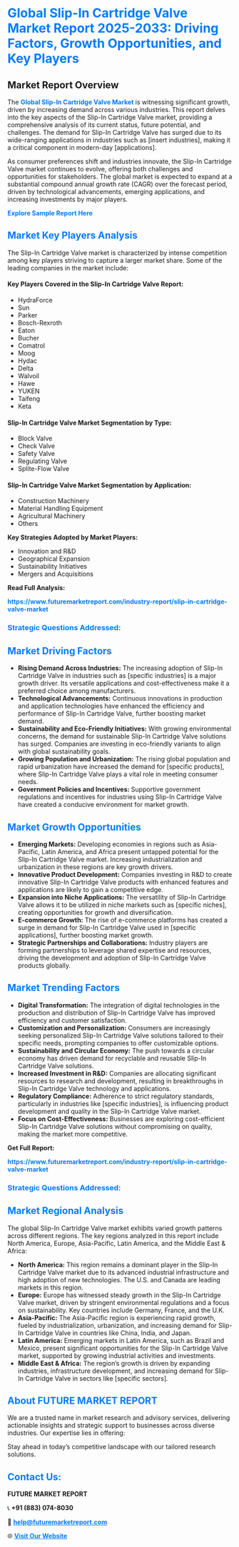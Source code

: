 <h1 style="color: #007BFF;">Global Slip-In Cartridge Valve Market Report 2025-2033: Driving Factors, Growth Opportunities, and Key Players</h1>

<section id="overview">
<h2>Market Report Overview</h2>
<p>The <a href="https://www.futuremarketreport.com/industry-report/slip-in-cartridge-valve-market" style="color: #007BFF; text-decoration: none;"><strong>Global Slip-In Cartridge Valve Market</strong></a> is witnessing significant growth, driven by increasing demand across various industries. This report delves into the key aspects of the Slip-In Cartridge Valve market, providing a comprehensive analysis of its current status, future potential, and challenges. The demand for Slip-In Cartridge Valve has surged due to its wide-ranging applications in industries such as [insert industries], making it a critical component in modern-day [applications].</p>
<p>As consumer preferences shift and industries innovate, the Slip-In Cartridge Valve market continues to evolve, offering both challenges and opportunities for stakeholders. The global market is expected to expand at a substantial compound annual growth rate (CAGR) over the forecast period, driven by technological advancements, emerging applications, and increasing investments by major players.</p>
</section>

<section id="overview">
<p><a href="https://www.futuremarketreport.com/request-sample/reportId=56452" style="color: #007BFF; text-decoration: none;"><strong>Explore Sample Report Here</strong></a></p>
</section>

<section id="key-players">
<h2 style="color: #007BFF;">Market Key Players Analysis</h2>
<p>The Slip-In Cartridge Valve market is characterized by intense competition among key players striving to capture a larger market share. Some of the leading companies in the market include:</p>
<h4>Key Players Covered in the Slip-In Cartridge Valve Report:</h4>
<ul><li>HydraForce</li><li>Sun</li><li>Parker</li><li>Bosch-Rexroth</li><li>Eaton</li><li>Bucher</li><li>Comatrol</li><li>Moog</li><li>Hydac</li><li>Delta</li><li>Walvoil</li><li>Hawe</li><li>YUKEN</li><li>Taifeng</li><li>Keta</li></ul>
<h4>Slip-In Cartridge Valve Market Segmentation by Type:</h4>
<ul><li>Block Valve</li><li>Check Valve</li><li>Safety Valve</li><li>Regulating Valve</li><li>Splite-Flow Valve</li></ul>

<h4>Slip-In Cartridge Valve Market Segmentation by Application:</h4>
<ul><li>Construction Machinery</li><li>Material Handling Equipment</li><li>Agricultural Machinery</li><li>Others</li></ul>
<p><strong>Key Strategies Adopted by Market Players:</strong></p>
<ul>
<li>Innovation and R&D</li>
<li>Geographical Expansion</li>
<li>Sustainability Initiatives</li>
<li>Mergers and Acquisitions</li>
</ul>
</section>

<section>
<p><strong>Read Full Analysis: </strong></p><a href="https://www.futuremarketreport.com/industry-report/slip-in-cartridge-valve-market" style="color: #007BFF; text-decoration: none;"><strong>https://www.futuremarketreport.com/industry-report/slip-in-cartridge-valve-market</strong></a>
<h3 style="color: #007BFF;">Strategic Questions Addressed:</h3>
</section>

<section id="driving-factors">
<h2 style="color: #007BFF;">Market Driving Factors</h2>
<ul>
<li><strong>Rising Demand Across Industries:</strong> The increasing adoption of Slip-In Cartridge Valve in industries such as [specific industries] is a major growth driver. Its versatile applications and cost-effectiveness make it a preferred choice among manufacturers.</li>
<li><strong>Technological Advancements:</strong> Continuous innovations in production and application technologies have enhanced the efficiency and performance of Slip-In Cartridge Valve, further boosting market demand.</li>
<li><strong>Sustainability and Eco-Friendly Initiatives:</strong> With growing environmental concerns, the demand for sustainable Slip-In Cartridge Valve solutions has surged. Companies are investing in eco-friendly variants to align with global sustainability goals.</li>
<li><strong>Growing Population and Urbanization:</strong> The rising global population and rapid urbanization have increased the demand for [specific products], where Slip-In Cartridge Valve plays a vital role in meeting consumer needs.</li>
<li><strong>Government Policies and Incentives:</strong> Supportive government regulations and incentives for industries using Slip-In Cartridge Valve have created a conducive environment for market growth.</li>
</ul>
</section>

<section id="growth-opportunities">
<h2 style="color: #007BFF;">Market Growth Opportunities</h2>
<ul>
<li><strong>Emerging Markets:</strong> Developing economies in regions such as Asia-Pacific, Latin America, and Africa present untapped potential for the Slip-In Cartridge Valve market. Increasing industrialization and urbanization in these regions are key growth drivers.</li>
<li><strong>Innovative Product Development:</strong> Companies investing in R&D to create innovative Slip-In Cartridge Valve products with enhanced features and applications are likely to gain a competitive edge.</li>
<li><strong>Expansion into Niche Applications:</strong> The versatility of Slip-In Cartridge Valve allows it to be utilized in niche markets such as [specific niches], creating opportunities for growth and diversification.</li>
<li><strong>E-commerce Growth:</strong> The rise of e-commerce platforms has created a surge in demand for Slip-In Cartridge Valve used in [specific applications], further boosting market growth.</li>
<li><strong>Strategic Partnerships and Collaborations:</strong> Industry players are forming partnerships to leverage shared expertise and resources, driving the development and adoption of Slip-In Cartridge Valve products globally.</li>
</ul>
</section>

<section id="trending-factors">
<h2 style="color: #007BFF;">Market Trending Factors</h2>
<ul>
<li><strong>Digital Transformation:</strong> The integration of digital technologies in the production and distribution of Slip-In Cartridge Valve has improved efficiency and customer satisfaction.</li>
<li><strong>Customization and Personalization:</strong> Consumers are increasingly seeking personalized Slip-In Cartridge Valve solutions tailored to their specific needs, prompting companies to offer customizable options.</li>
<li><strong>Sustainability and Circular Economy:</strong> The push towards a circular economy has driven demand for recyclable and reusable Slip-In Cartridge Valve solutions.</li>
<li><strong>Increased Investment in R&D:</strong> Companies are allocating significant resources to research and development, resulting in breakthroughs in Slip-In Cartridge Valve technology and applications.</li>
<li><strong>Regulatory Compliance:</strong> Adherence to strict regulatory standards, particularly in industries like [specific industries], is influencing product development and quality in the Slip-In Cartridge Valve market.</li>
<li><strong>Focus on Cost-Effectiveness:</strong> Businesses are exploring cost-efficient Slip-In Cartridge Valve solutions without compromising on quality, making the market more competitive.</li>
</ul>
</section>

<section>
<p><strong>Get Full Report: </strong></p><a href="https://www.futuremarketreport.com/industry-report/slip-in-cartridge-valve-market" style="color: #007BFF; text-decoration: none;"><strong>https://www.futuremarketreport.com/industry-report/slip-in-cartridge-valve-market</strong></a>
<h3 style="color: #007BFF;">Strategic Questions Addressed:</h3>
</section>


<section id="regional-analysis">
<h2 style="color: #007BFF;">Market Regional Analysis</h2>
<p>The global Slip-In Cartridge Valve market exhibits varied growth patterns across different regions. The key regions analyzed in this report include North America, Europe, Asia-Pacific, Latin America, and the Middle East & Africa:</p>
<ul>
<li><strong>North America:</strong> This region remains a dominant player in the Slip-In Cartridge Valve market due to its advanced industrial infrastructure and high adoption of new technologies. The U.S. and Canada are leading markets in this region.</li>
<li><strong>Europe:</strong> Europe has witnessed steady growth in the Slip-In Cartridge Valve market, driven by stringent environmental regulations and a focus on sustainability. Key countries include Germany, France, and the U.K.</li>
<li><strong>Asia-Pacific:</strong> The Asia-Pacific region is experiencing rapid growth, fueled by industrialization, urbanization, and increasing demand for Slip-In Cartridge Valve in countries like China, India, and Japan.</li>
<li><strong>Latin America:</strong> Emerging markets in Latin America, such as Brazil and Mexico, present significant opportunities for the Slip-In Cartridge Valve market, supported by growing industrial activities and investments.</li>
<li><strong>Middle East & Africa:</strong> The region’s growth is driven by expanding industries, infrastructure development, and increasing demand for Slip-In Cartridge Valve in sectors like [specific sectors].</li>
</ul>
</section>

<footer>
<h2 style="color: #007BFF;">About FUTURE MARKET REPORT</h2>
<p>We are a trusted name in market research and advisory services, delivering actionable insights and strategic support to businesses across diverse industries. Our expertise lies in offering:</p>

<p>Stay ahead in today’s competitive landscape with our tailored research solutions.</p>

<h2 style="color: #007BFF;">Contact Us:</h2>
<p><strong>FUTURE MARKET REPORT</strong></p>
<p>📞 <strong>+91 (883) 074-8030</strong></p>
<p>📧 <strong><a href="mailto:help@futuremarketreport.com" style="color: #007BFF;">help@futuremarketreport.com</a></strong></p>
<p>🌐 <strong><a href="https://www.futuremarketreport.com/" style="color: #007BFF;">Visit Our Website</a></strong></p>
</footer>